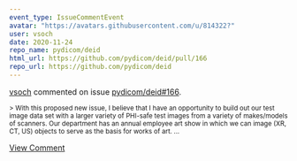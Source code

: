 ```yaml
---
event_type: IssueCommentEvent
avatar: "https://avatars.githubusercontent.com/u/814322?"
user: vsoch
date: 2020-11-24
repo_name: pydicom/deid
html_url: https://github.com/pydicom/deid/pull/166
repo_url: https://github.com/pydicom/deid
---
```


<a href='https://github.com/vsoch' target='_blank'>vsoch</a> commented on issue <a href='https://github.com/pydicom/deid/pull/166' target='_blank'>pydicom/deid#166</a>.

<small>> With this proposed new issue, I believe that I have an opportunity to build out our test image data set with a larger variety of PHI-safe test images from a variety of makes/models of scanners. Our department has an annual employee art show in which we can image (XR, CT, US) objects to serve as the basis for works of art. ...</small>

<a href='https://github.com/pydicom/deid/pull/166' target='_blank'>View Comment</a>